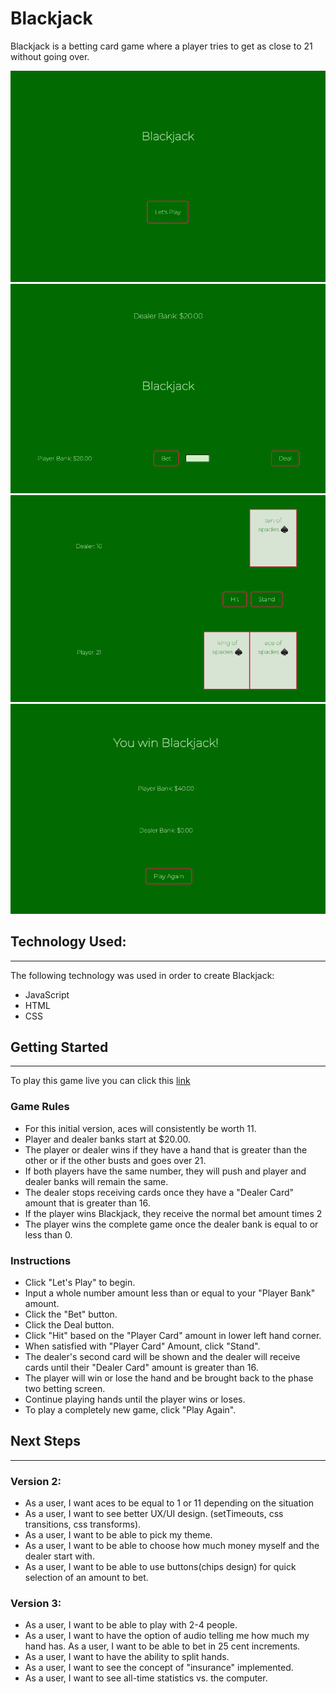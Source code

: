 # Blackjack

Blackjack is a betting card game where a player tries to get as close to 21 without going over.

![phase1](./images/phase1.png)
![phase2](./images/phase2.png)
![phase3](./images/phase3.png)
![phase4](./images/phase4.png)

## Technology Used:

---

The following technology was used in order to create Blackjack:

- JavaScript
- HTML
- CSS

## Getting Started

---

To play this game live you can click this [link](https://paulseabrook.github.io/project-1/)

### Game Rules

- For this initial version, aces will consistently be worth 11.
- Player and dealer banks start at $20.00.
- The player or dealer wins if they have a hand that is greater than the other or if the other busts and goes over 21.
- If both players have the same number, they will push and player and dealer banks will remain the same.
- The dealer stops receiving cards once they have a "Dealer Card" amount that is greater than 16.
- If the player wins Blackjack, they receive the normal bet amount times 2
- The player wins the complete game once the dealer bank is equal to or less than 0.

### Instructions

- Click "Let's Play" to begin.
- Input a whole number amount less than or equal to your "Player Bank" amount.
- Click the "Bet" button.
- Click the Deal button.
- Click "Hit" based on the "Player Card" amount in lower left hand corner.
- When satisfied with "Player Card" Amount, click "Stand".
- The dealer's second card will be shown and the dealer will receive cards until their "Dealer Card" amount is greater than 16.
- The player will win or lose the hand and be brought back to the phase two betting screen.
- Continue playing hands until the player wins or loses.
- To play a completely new game, click "Play Again".

## Next Steps

---

### Version 2:

- As a user, I want aces to be equal to 1 or 11 depending on the situation
- As a user, I want to see better UX/UI design. (setTimeouts, css transitions, css transforms).
- As a user, I want to be able to pick my theme.
- As a user, I want to be able to choose how much money myself and the dealer start with.
- As a user, I want to be able to use buttons(chips design) for quick selection of an amount to bet.

### Version 3:

- As a user, I want to be able to play with 2-4 people.
- As a user, I want to have the option of audio telling me how much my hand has.
  As a user, I want to be able to bet in 25 cent increments.
- As a user, I want to have the ability to split hands.
- As a user, I want to see the concept of "insurance" implemented.
- As a user, I want to see all-time statistics vs. the computer.
